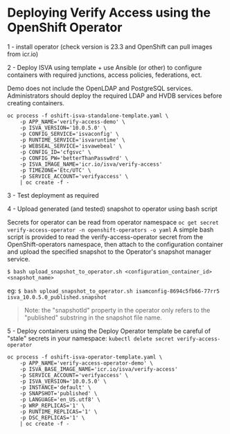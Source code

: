 # Deploying Verify Access using the OpenShift Operator

1 - install operator (check version is 23.3 and OpenShift can pull images from icr.io)

2 - Deploy ISVA using template + use Ansible (or other) to configure containers with required junctions, access policies, federations, ect.

Demo does not include the OpenLDAP and PostgreSQL services. Administrators should deploy the required LDAP and HVDB
services before creating containers.

    oc process -f oshift-isva-standalone-template.yaml \
        -p APP_NAME='verify-access-demo' \
        -p ISVA_VERSION='10.0.5.0' \
        -p CONFIG_SERVICE='isvaconfig' \
        -p RUNTIME_SERVICE='isvaruntime' \
        -p WEBSEAL_SERVICE='isvawebeal' \
        -p CONFIG_ID='cfgsvc' \
        -p CONFIG_PW='betterThanPassw0rd' \
        -p ISVA_IMAGE_NAME='icr.io/isva/verify-access'
        -p TIMEZONE='Etc/UTC' \
        -p SERVICE_ACCOUNT='verifyaccess' \
        | oc create -f -

3 - Test deployment as required

4 - Upload generated (and tested) snapshot to operator using bash script

Secrets for operator can be read from operator namespace
`oc get secret verify-access-operator -n openshift-operators -o yaml`
A simple bash script is provided to read the verify-access-operator secret from the OpenShift-operators namespace, then 
attach to the configuration container and upload the specified snapshot to the Operator's snapshot manager service.

    $ bash upload_snapshot_to_operator.sh <configuration_container_id> <snapshot_name>

eg: `$ bash upload_snapshot_to_operator.sh isamconfig-8694c5fb66-77rr5 isva_10.0.5.0_published.snapshot`

>Note: the "snapshotId" property in the operator only refers to the "published" substring in the snapshot file name.

5 - Deploy containers using the Deploy Operator template
    be careful of "stale" secrets in your namespace: `kubectl delete secret verify-access-operator`


    oc process -f oshift-isva-operator-template.yaml \
        -p APP_NAME='verify-access-operator-demo' \
        -p ISVA_BASE_IMAGE_NAME='icr.io/isva/verify-access'
        -p SERVICE_ACCOUNT='verifyaccess' \
        -p ISVA_VERSION='10.0.5.0' \
        -p INSTANCE='default' \
        -p SNAPSHOT='published' \
        -p LANGUAGE='en_US.utf8' \
        -p WRP_REPLICAS='1' \
        -p RUNTIME_REPLICAS='1' \
        -p DSC_REPLICAS='1' \
        | oc create -f -
